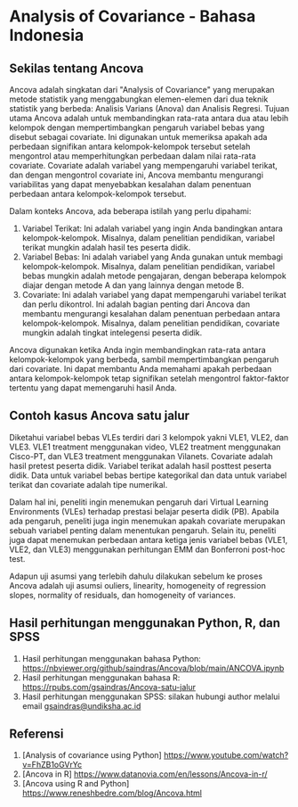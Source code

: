# Analysis of Covariance - Bahasa Indonesia

## Sekilas tentang Ancova

Ancova adalah singkatan dari "Analysis of Covariance" yang merupakan metode statistik yang menggabungkan elemen-elemen dari dua teknik statistik yang berbeda: Analisis Varians (Anova) dan Analisis Regresi. Tujuan utama Ancova adalah untuk membandingkan rata-rata antara dua atau lebih kelompok dengan mempertimbangkan pengaruh variabel bebas yang disebut sebagai covariate. Ini digunakan untuk memeriksa apakah ada perbedaan signifikan antara kelompok-kelompok tersebut setelah mengontrol atau memperhitungkan perbedaan dalam nilai rata-rata covariate. Covariate adalah variabel yang mempengaruhi variabel terikat, dan dengan mengontrol covariate ini, Ancova membantu mengurangi variabilitas yang dapat menyebabkan kesalahan dalam penentuan perbedaan antara kelompok-kelompok tersebut.

Dalam konteks Ancova, ada beberapa istilah yang perlu dipahami:
1. Variabel Terikat: Ini adalah variabel yang ingin Anda bandingkan antara kelompok-kelompok. Misalnya, dalam penelitian pendidikan, variabel terikat mungkin adalah hasil tes peserta didik.
2. Variabel Bebas: Ini adalah variabel yang Anda gunakan untuk membagi kelompok-kelompok. Misalnya, dalam penelitian pendidikan, variabel bebas mungkin adalah metode pengajaran, dengan beberapa kelompok diajar dengan metode A dan yang lainnya dengan metode B.
3. Covariate: Ini adalah variabel yang dapat mempengaruhi variabel terikat dan perlu dikontrol. Ini adalah bagian penting dari Ancova dan membantu mengurangi kesalahan dalam penentuan perbedaan antara kelompok-kelompok. Misalnya, dalam penelitian pendidikan, covariate mungkin adalah tingkat intelegensi peserta didik.

Ancova digunakan ketika Anda ingin membandingkan rata-rata antara kelompok-kelompok yang berbeda, sambil mempertimbangkan pengaruh dari covariate. Ini dapat membantu Anda memahami apakah perbedaan antara kelompok-kelompok tetap signifikan setelah mengontrol faktor-faktor tertentu yang dapat memengaruhi hasil Anda.

## Contoh kasus Ancova satu jalur

Diketahui variabel bebas VLEs terdiri dari 3 kelompok yakni VLE1, VLE2, dan VLE3. VLE1 treatment menggunakan video, VLE2 treatment menggunakan Cisco-PT, dan VLE3 treatment menggunakan Vilanets. Covariate adalah hasil pretest peserta didik. Variabel terikat adalah hasil posttest peserta didik. Data untuk variabel bebas bertipe kategorikal dan data untuk variabel terikat dan covariate adalah tipe numerikal.

Dalam hal ini, peneliti ingin menemukan pengaruh dari Virtual Learning Environments (VLEs) terhadap prestasi belajar peserta didik (PB). Apabila ada pengaruh, peneliti juga ingin menemukan apakah covariate merupakan sebuah variabel penting dalam menentukan pengaruh. Selain itu, peneliti juga dapat menemukan perbedaan antara ketiga jenis variabel bebas (VLE1, VLE2, dan VLE3) menggunakan perhitungan EMM dan Bonferroni post-hoc test.

Adapun uji asumsi yang terlebih dahulu dilakukan sebelum ke proses Ancova adalah uji asumsi ouliers, linearity, homogeneity of regression slopes, normality of residuals, dan homogeneity of variances.

## Hasil perhitungan menggunakan Python, R, dan SPSS

1. Hasil perhitungan menggunakan bahasa Python: https://nbviewer.org/github/saindras/Ancova/blob/main/ANCOVA.ipynb
2. Hasil perhitungan menggunakan bahasa R: https://rpubs.com/gsaindras/Ancova-satu-jalur
3. Hasil perhitungan menggunakan SPSS: silakan hubungi author melalui email gsaindras@undiksha.ac.id

## Referensi

1. [Analysis of covariance using Python] https://www.youtube.com/watch?v=FhZB1oGVrYc
2. [Ancova in R] https://www.datanovia.com/en/lessons/Ancova-in-r/
3. [Ancova using R and Python] https://www.reneshbedre.com/blog/Ancova.html

